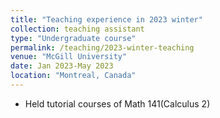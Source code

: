 ```yaml
---
title: "Teaching experience in 2023 winter"
collection: teaching assistant
type: "Undergraduate course"
permalink: /teaching/2023-winter-teaching
venue: "McGill University"
date: Jan 2023-May 2023
location: "Montreal, Canada"
---
```


- Held tutorial courses of Math 141(Calculus 2)
